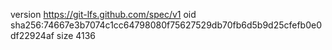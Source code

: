 version https://git-lfs.github.com/spec/v1
oid sha256:74667e3b7074c1cc64798080f75627529db70fb6d5b9d25cfefb0e0df22924af
size 4136
